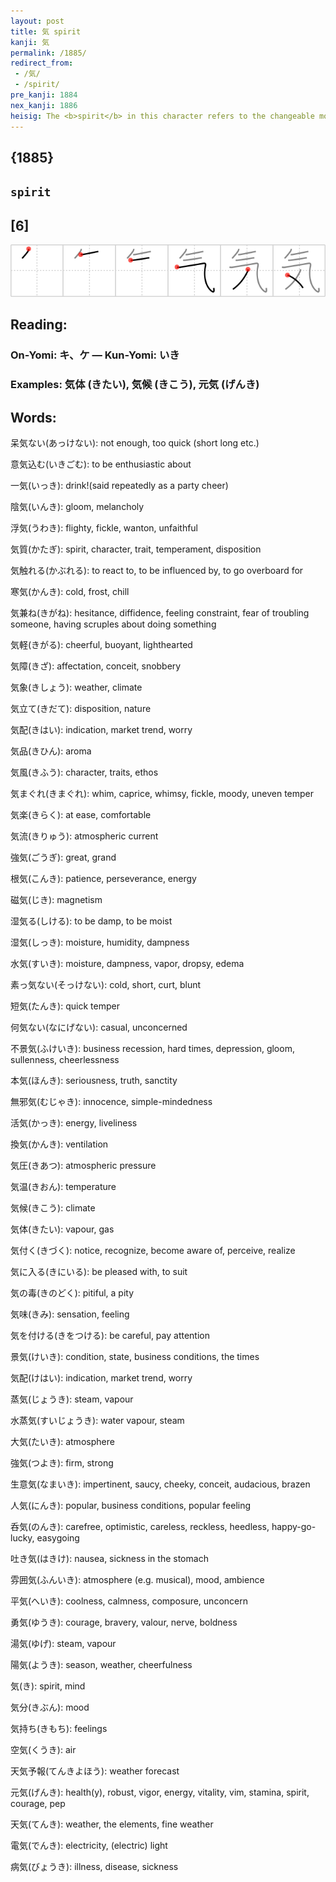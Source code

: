 ```yaml
---
layout: post
title: 気 spirit
kanji: 気
permalink: /1885/
redirect_from:
 - /気/
 - /spirit/
pre_kanji: 1884
nex_kanji: 1886
heisig: The <b>spirit</b> in this character refers to the changeable moods and airs of one's personality as well as to the more essential combination of vital forces that distinguish things and individuals one from the other. Its elements are: <i>reclining</i> . . . <i>floor</i> . . . <i>fishhook</i> . . . <i>sheaf</i>. Do not confuse with <i>spirits</i> (Frame 1930).
---
```


## {1885}

## `spirit`

## [6]

<div class="stroke"><img src="../images/E6B097.png" /></div>

## Reading:

### On-Yomi: キ、ケ &mdash; Kun-Yomi: いき

### Examples: 気体 (きたい), 気候 (きこう), 元気 (げんき)

## Words:

呆気ない(あっけない): not enough, too quick (short long etc.)

意気込む(いきごむ): to be enthusiastic about

一気(いっき): drink!(said repeatedly as a party cheer)

陰気(いんき): gloom, melancholy

浮気(うわき): flighty, fickle, wanton, unfaithful

気質(かたぎ): spirit, character, trait, temperament, disposition

気触れる(かぶれる): to react to, to be influenced by, to go overboard for

寒気(かんき): cold, frost, chill

気兼ね(きがね): hesitance, diffidence, feeling constraint, fear of troubling someone, having scruples about doing something

気軽(きがる): cheerful, buoyant, lighthearted

気障(きざ): affectation, conceit, snobbery

気象(きしょう): weather, climate

気立て(きだて): disposition, nature

気配(きはい): indication, market trend, worry

気品(きひん): aroma

気風(きふう): character, traits, ethos

気まぐれ(きまぐれ): whim, caprice, whimsy, fickle, moody, uneven temper

気楽(きらく): at ease, comfortable

気流(きりゅう): atmospheric current

強気(ごうぎ): great, grand

根気(こんき): patience, perseverance, energy

磁気(じき): magnetism

湿気る(しける): to be damp, to be moist

湿気(しっき): moisture, humidity, dampness

水気(すいき): moisture, dampness, vapor, dropsy, edema

素っ気ない(そっけない): cold, short, curt, blunt

短気(たんき): quick temper

何気ない(なにげない): casual, unconcerned

不景気(ふけいき): business recession, hard times, depression, gloom, sullenness, cheerlessness

本気(ほんき): seriousness, truth, sanctity

無邪気(むじゃき): innocence, simple-mindedness

活気(かっき): energy, liveliness

換気(かんき): ventilation

気圧(きあつ): atmospheric pressure

気温(きおん): temperature

気候(きこう): climate

気体(きたい): vapour, gas

気付く(きづく): notice, recognize, become aware of, perceive, realize

気に入る(きにいる): be pleased with, to suit

気の毒(きのどく): pitiful, a pity

気味(きみ): sensation, feeling

気を付ける(きをつける): be careful, pay attention

景気(けいき): condition, state, business conditions, the times

気配(けはい): indication, market trend, worry

蒸気(じょうき): steam, vapour

水蒸気(すいじょうき): water vapour, steam

大気(たいき): atmosphere

強気(つよき): firm, strong

生意気(なまいき): impertinent, saucy, cheeky, conceit, audacious, brazen

人気(にんき): popular, business conditions, popular feeling

呑気(のんき): carefree, optimistic, careless, reckless, heedless, happy-go-lucky, easygoing

吐き気(はきけ): nausea, sickness in the stomach

雰囲気(ふんいき): atmosphere (e.g. musical), mood, ambience

平気(へいき): coolness, calmness, composure, unconcern

勇気(ゆうき): courage, bravery, valour, nerve, boldness

湯気(ゆげ): steam, vapour

陽気(ようき): season, weather, cheerfulness

気(き): spirit, mind

気分(きぶん): mood

気持ち(きもち): feelings

空気(くうき): air

天気予報(てんきよほう): weather forecast

元気(げんき): health(y), robust, vigor, energy, vitality, vim, stamina, spirit, courage, pep

天気(てんき): weather, the elements, fine weather

電気(でんき): electricity, (electric) light

病気(びょうき): illness, disease, sickness
